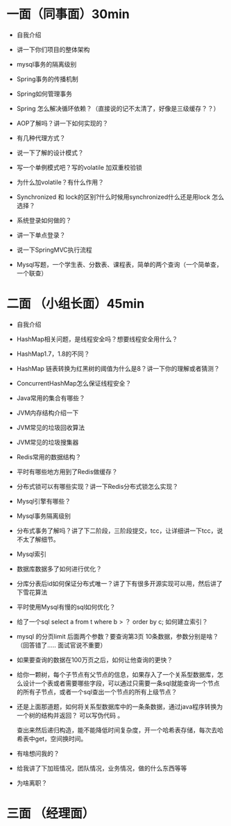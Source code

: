 # 一面（同事面）30min

- 自我介绍
- 讲一下你们项目的整体架构
- mysql事务的隔离级别
- Spring事务的传播机制
- Spring如何管理事务

- Spring 怎么解决循环依赖？（直接说的记不太清了，好像是三级缓存？？）

- AOP了解吗？讲一下如何实现的？

- 有几种代理方式？

- 说一下了解的设计模式？

- 写一个单例模式吧？写的volatile 加双重校验锁

- 为什么加volatile？有什么作用？

- Synchronized 和 lock的区别?什么时候用synchronized什么还是用lock 怎么选择？

- 系统登录如何做的？

- 讲一下单点登录？

- 说一下SpringMVC执行流程

- Mysql写题，一个学生表、分数表、课程表，简单的两个查询（一个简单查，一个联查）

  





# 二面 （小组长面）45min

- 自我介绍

- HashMap相关问题，是线程安全吗？想要线程安全用什么？

- HashMap1.7，1.8的不同？

- HashMap 链表转换为红黑树的阈值为什么是8？讲一下你的理解或者猜测？

- ConcurrentHashMap怎么保证线程安全？

- Java常用的集合有哪些？

- JVM内存结构介绍一下

- JVM常见的垃圾回收算法

- JVM常见的垃圾搜集器

- Redis常用的数据结构？

- 平时有哪些地方用到了Redis做缓存？

- 分布式锁可以有哪些实现？讲一下Redis分布式锁怎么实现？

- Mysql引擎有哪些？

- Mysql事务隔离级别

- 分布式事务了解吗？讲了下二阶段，三阶段提交，tcc，让详细讲一下tcc，说不太了解细节。

- Mysql索引

- 数据库数据多了如何进行优化？

- 分库分表后id如何保证分布式唯一？讲了下有很多开源实现可以用，然后讲了下雪花算法

- 平时使用Mysql有慢的sql如何优化？

- 给了一个sql select  a from t where b > ？ order by c; 如何建立索引？

- mysql 的分页limit 后面两个参数？要查询第3页 10条数据，参数分别是啥？（回答错了..... 面试官说不重要）

- 如果要查询的数据在100万页之后，如何让他查询的更快？

- 给你一颗树，每个子节点有父节点的信息，如果存入了一个关系型数据库，怎么设计一个表或者需要哪些字段，可以通过只需要一条sql就能查询一个节点的所有子节点，或者一个sql查出一个节点的所有上级节点？

- 还是上面那道题，如何将关系型数据库中的一条条数据，通过java程序转换为一个树的结构并返回？ 可以写伪代码 。

  查出来然后递归构造，能不能降低时间复杂度，开一个哈希表存储，每次去哈希表中get，空间换时间。

- 有啥想问我的？

- 给我讲了下加班情况，团队情况，业务情况，做的什么东西等等

- 为啥离职？



# 三面 （经理面）

